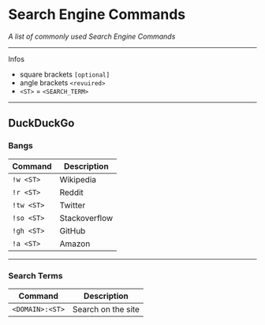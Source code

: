 Search Engine Commands
============

_A list of commonly used Search Engine Commands_

---

Infos
- square brackets `[optional]`
- angle brackets `<revuired>`
- `<ST>` = `<SEARCH_TERM>`


---



## DuckDuckGo


### Bangs

| Command | Description |
| ------- | ----------- |
| `!w <ST>` | Wikipedia |
| `!r <ST>` | Reddit |
| `!tw <ST>` | Twitter |
| `!so <ST>` | Stackoverflow |
| `!gh <ST>` | GitHub |
| `!a <ST>` | Amazon |

---

### Search Terms

| Command | Description |
| ------- | ----------- |
| `<DOMAIN>:<ST>` | Search on the site |
